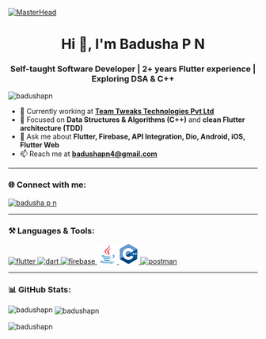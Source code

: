 [![MasterHead](https://1.bp.blogspot.com/-7A4WynwLsMw/XbBpCXG8fHI/AAAAAAAAMt4/uOa1bpLskYgrwGbllhSu2SDj_Mig8SXJQCLcBGAsYHQ/s1600/2000_600px.gif)](https://github.com/badushapn)

<h1 align="center">Hi 👋, I'm Badusha P N</h1>
<h3 align="center">Self-taught Software Developer | 2+ years Flutter experience | Exploring DSA & C++</h3>

<p align="left"> 
  <img src="https://komarev.com/ghpvc/?username=badushapn&label=Profile%20views&color=0e75b6&style=flat" alt="badushapn" /> 
</p>

- 🔭 Currently working at **[Team Tweaks Technologies Pvt Ltd](https://www.teamtweaks.com/)**  
- 🌱 Focused on **Data Structures & Algorithms (C++)** and **clean Flutter architecture (TDD)**  
- 💬 Ask me about **Flutter, Firebase, API Integration, Dio, Android, iOS, Flutter Web**  
- 📫 Reach me at **badushapn4@gmail.com**

---

<h3 align="left">🌐 Connect with me:</h3>
<p align="left">
<a href="https://linkedin.com/in/badushapn" target="blank">
  <img align="center" src="https://raw.githubusercontent.com/rahuldkjain/github-profile-readme-generator/master/src/images/icons/Social/linked-in-alt.svg" alt="badusha p n" height="30" width="40" />
</a>
</p>

---

<h3 align="left">⚒️ Languages & Tools:</h3>
<p align="left"> 
  <a href="https://flutter.dev" target="_blank" rel="noreferrer"> 
    <img src="https://www.vectorlogo.zone/logos/flutterio/flutterio-icon.svg" alt="flutter" width="40" height="40"/> 
  </a> 
  <a href="https://dart.dev/" target="_blank" rel="noreferrer"> 
    <img src="https://www.vectorlogo.zone/logos/dartlang/dartlang-icon.svg" alt="dart" width="40" height="40"/> 
  </a>
  <a href="https://firebase.google.com/" target="_blank" rel="noreferrer"> 
    <img src="https://www.vectorlogo.zone/logos/firebase/firebase-icon.svg" alt="firebase" width="40" height="40"/> 
  </a>
  <a href="https://www.java.com" target="_blank" rel="noreferrer"> 
    <img src="https://raw.githubusercontent.com/devicons/devicon/master/icons/java/java-original.svg" alt="java" width="40" height="40"/> 
  </a> 
  <a href="https://isocpp.org/" target="_blank" rel="noreferrer"> 
    <img src="https://raw.githubusercontent.com/devicons/devicon/master/icons/cplusplus/cplusplus-original.svg" alt="c++" width="40" height="40"/> 
  </a> 
  <a href="https://www.postman.com/" target="_blank" rel="noreferrer"> 
    <img src="https://www.vectorlogo.zone/logos/getpostman/getpostman-icon.svg" alt="postman" width="40" height="40"/> 
  </a>
</p>

---

<h3 align="left">📊 GitHub Stats:</h3>

<p><img align="left" src="https://github-readme-stats.vercel.app/api/top-langs?username=badushapn&show_icons=true&locale=en&layout=compact" alt="badushapn" /></p>

<p>&nbsp;<img align="center" src="https://github-readme-stats.vercel.app/api?username=badushapn&show_icons=true&locale=en" alt="badushapn" /></p>

<p><img align="center" src="https://github-readme-streak-stats.herokuapp.com/?user=badushapn&" alt="badushapn" /></p>
